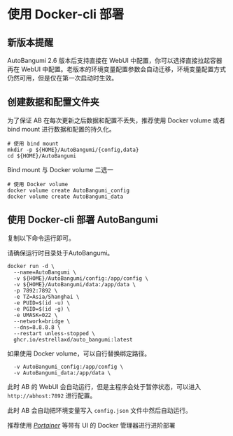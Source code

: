 # 使用 Docker-cli 部署

## 新版本提醒

AutoBangumi 2.6 版本后支持直接在 WebUI 中配置，你可以选择直接拉起容器再在 WebUI 中配置。老版本的环境变量配置参数会自动迁移，环境变量配置方式仍然可用，但是仅在第一次启动时生效。

## 创建数据和配置文件夹

为了保证 AB 在每次更新之后数据和配置不丢失，推荐使用 Docker volume 或者 bind mount 进行数据和配置的持久化。

```shell
# 使用 bind mount
mkdir -p ${HOME}/AutoBangumi/{config,data}
cd ${HOME}/AutoBangumi
```

Bind mount 与 Docker volume 二选一
```shell
# 使用 Docker volume
docker volume create AutoBangumi_config
docker volume create AutoBangumi_data
```

## 使用 Docker-cli 部署 AutoBangumi

复制以下命令运行即可。

请确保运行时目录处于AutoBangumi。

```shell
docker run -d \
  --name=AutoBangumi \
  -v ${HOME}/AutoBangumi/config:/app/config \
  -v ${HOME}/AutoBangumi/data:/app/data \
  -p 7892:7892 \
  -e TZ=Asia/Shanghai \
  -e PUID=$(id -u) \
  -e PGID=$(id -g) \
  -e UMASK=022 \
  --network=bridge \
  --dns=8.8.8.8 \
  --restart unless-stopped \
  ghcr.io/estrellaxd/auto_bangumi:latest
```

如果使用 Docker volume，可以自行替换绑定路径。
```shell
  -v AutoBangumi_config:/app/config \
  -v AutoBangumi_data:/app/data \
```

此时 AB 的 WebUI 会自动运行，但是主程序会处于暂停状态，可以进入 `http://abhost:7892` 进行配置。

此时 AB 会自动把环境变量写入 `config.json` 文件中然后自动运行。

推荐使用 _[Portainer](https://www.portainer.io)_ 等带有 UI 的 Docker 管理器进行进阶部署
